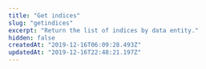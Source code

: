 ```yaml
---
title: "Get indices"
slug: "getindices"
excerpt: "Return the list of indices by data entity."
hidden: false
createdAt: "2019-12-16T06:09:28.493Z"
updatedAt: "2019-12-16T22:48:21.197Z"
---
```

